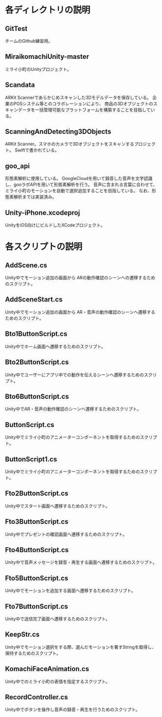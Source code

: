 # 各ディレクトリの説明

## GitTest
チームのGithub練習用。

## MiraikomachiUnity-master
ミライ小町のUnityプロジェクト。

## Scandata
ARKit Scannerであらかじめスキャンした3Dモデルデータを保存している。
企業のPOSシステム等とのコラボレーションにより、
商品の3Dオブジェクトのスキャンデータを一括管理可能なプラットフォームを構築することを目指している。

## ScanningAndDetecting3DObjects
ARKit Scanner。スマホのカメラで3Dオブジェクトをスキャンするプロジェクト。
Swiftで書かれている。

## goo_api
形態素解析に使用している。
GoogleCloudを用いて録音した音声を文字認識し、gooラボAPIを用いて形態素解析を行う。
音声に含まれる言葉に合わせて、ミライ小町のモーションを自動で選択追加することを目指している。
なお、形態素解析までは実装済み。

## Unity-iPhone.xcodeproj
UnityをiOS向けにビルドしたXCodeプロジェクト。

# 各スクリプトの説明

## AddScene.cs
Unity中でモーション追加の画面から
ARの動作確認のシーンへの遷移するためのスクリプト。

## AddSceneStart.cs
Unity中でモーション追加の画面から
AR・音声の動作確認のシーンへ遷移するためのスクリプト。

## Bto1ButtonScript.cs
Unity中でホーム画面へ遷移するためのスクリプト。

## Bto2ButtonScript.cs
Unity中でユーザーにアプリ中での動作を伝えるシーンへ遷移するためのスクリプト。

## Bto6ButtonScript.cs
Unity中でAR・音声の動作確認のシーンへ遷移するためのスクリプト。

## ButtonScript.cs
Unity中でミライ小町のアニメーターコンポーネントを取得するためのスクリプト。

## ButtonScript1.cs
Unity中でミライ小町のアニメーターコンポーネントを取得するためのスクリプト。

## Fto2ButtonScript.cs
Unity中でスタート画面へ遷移するためのスクリプト。

## Fto3ButtonScript.cs
Unity中でプレゼントの確認画面へ遷移するためのスクリプト。

## Fto4ButtonScript.cs
Unity中で音声メッセージを録音・再生する画面へ遷移するためのスクリプト。

## Fto5ButtonScript.cs
Unity中でモーションを追加する画面へ遷移するためのスクリプト。

## Fto7ButtonScript.cs
Unity中で送信完了画面へ遷移するためのスクリプト。

## KeepStr.cs
Unity中でモーション選択をする際、選んだモーションを著すStringを取得し、保持するためのスクリプト。

## KomachiFaceAnimation.cs
Unity中でのミライ小町の表情を指定するスクリプト。

## RecordController.cs
Unity中でボタンを操作し音声の録音・再生を行うためのスクリプト。

